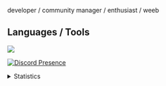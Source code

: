 <p> developer / community manager / enthusiast / weeb </p>

## Languages / Tools
<img src="https://skillicons.dev/icons?i=js,ts,html,css,lua,python,nodejs,vscode,cloudflare,mongodb,git,docker,discord" />

[![Discord Presence](https://lanyard.cnrad.dev/api/697541992770437130)](https://discord.com/users/697541992770437130)

<details>
  <summary>Statistics</summary>
  
  [Jay's GitHub stats](https://github-readme-stats.vercel.app/api?username=nlghtleak&show_icons=true&theme=midnight-purple)
  [Top Langs](https://github-readme-stats.vercel.app/api/top-langs/?username=nlghtleak&layout=donut-vertical)](https://github.com/nlghtleak/github-readme-stats)
</details>
